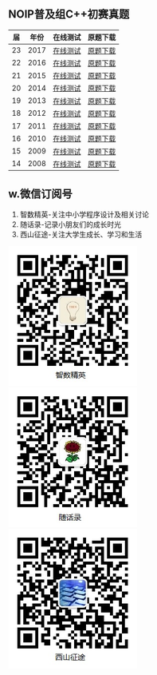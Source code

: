 ## NOIP普及组C++初赛真题

| 届 |年份 |在线测试|原题下载|
|---|---|---|---|
|23|2017|[在线测试](page/junior-23-C++2017.html)|[原题下载](paper/junior-23-2017-C++.pdf)|
|22|2016|[在线测试](page/junior-22-C++2016.html)|[原题下载](paper/junior-22-2016-C++.pdf)|
|21|2015|[在线测试](page/junior-21-C++2015.html)|[原题下载](paper/junior-21-2015-C++.pdf)|
|20|2014|[在线测试](page/junior-20-C++2014.html)|[原题下载](paper/junior-20-2014-C++.pdf)|
|19|2013|[在线测试](page/junior-19-C++2013.html)|[原题下载](paper/junior-19-2013-C++.pdf)|
|18|2012|[在线测试](page/junior-18-C++2012.html)|[原题下载](paper/junior-18-2012-C++.pdf)|
|17|2011|[在线测试](page/junior-17-C++2011.html)|[原题下载](paper/junior-17-2011-C++.pdf)|
|16|2010|[在线测试](page/junior-16-C++2010.html)|[原题下载](paper/junior-16-2010-C++.pdf)|
|15|2009|[在线测试](page/junior-15-C++2009.html)|[原题下载](paper/junior-15-2009-C++.pdf)|
|14|2008|[在线测试](page/junior-14-C++2008.html)|[原题下载](paper/junior-14-2008-C++.pdf)|


## w.微信订阅号

1. 智数精英-关注中小学程序设计及相关讨论
2. 随话录-记录小朋友们的成长时光
2. 西山征途-关注大学生成长、学习和生活

![欢迎关注“智数精英”订阅号](../../assets/me/img/idea8.jpg)
![欢迎关注“随话录”订阅号](../../assets/me/img/shl8.jpg)
![欢迎关注“西山征途”订阅号](../../assets/me/img/xszt8.jpg)

